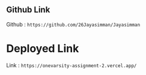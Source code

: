 ## Github Link

Github : `https://github.com/26Jayasimman/Jayasimman`

# Deployed Link

Link : `https://onevarsity-assignment-2.vercel.app/`